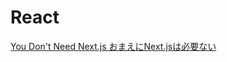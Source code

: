 # React

[You Don't Need Next.js おまえにNext.jsは必要ない](https://www.docswell.com/s/ashphy/KM1NQ6-you-dont-need-nextjs)
